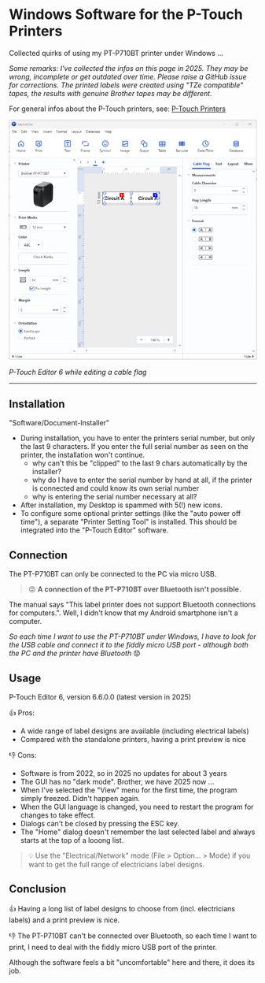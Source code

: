 # Windows Software for the P-Touch Printers

Collected quirks of using my PT-P710BT printer under Windows ...

*Some remarks: I've collected the infos on this page in 2025. They may be wrong, incomplete or get outdated over time. Please raise a GitHub issue for corrections. The printed labels were created using "TZe compatible" tapes, the results with genuine Brother tapes may be different.*

For general infos about the P-Touch printers, see: [P-Touch Printers](./P-Touch-Printers.md)

![P-Touch Editor](./images/P-touch_Editor_Windows.png)

*P-Touch Editor 6 while editing a cable flag*

---

## Installation
"Software/Document-Installer"
* During installation, you have to enter the printers serial number, but only the last 9 characters. If you enter the full serial number as seen on the printer, the installation won't continue.
  * why can't this be "clipped" to the last 9 chars automatically by the installer?
  * why do I have to enter the serial number by hand at all, if the printer is connected and could know its own serial number
  * why is entering the serial number necessary at all?
* After installation, my Desktop is spammed with 5(!) new icons.
* To configure some optional printer settings (like the "auto power off time"), a separate "Printer Setting Tool" is installed. This should be integrated into the "P-Touch Editor" software.

## Connection
The PT-P710BT can only be connected to the PC via micro USB.

> :rage: **A connection of the PT-P710BT over Bluetooth isn't possible.**

The manual says "This label printer does not support Bluetooth connections for computers.". Well, I didn't know that my Android smartphone isn't a computer.

*So each time I want to use the PT-P710BT under Windows, I have to look for the USB cable and connect it to the fiddly micro USB port - although both the PC and the printer have Bluetooth* :worried:

## Usage
P-Touch Editor 6, version 6.6.0.0 (latest version in 2025)

:+1: Pros:
* A wide range of label designs are available (including electrical labels)
* Compared with the standalone printers, having a print preview is nice

:-1: Cons:
* Software is from 2022, so in 2025 no updates for about 3 years
* The GUI has no "dark mode". Brother, we have 2025 now ...
* When I've selected the "View" menu for the first time, the program simply freezed. Didn't happen again.
* When the GUI language is changed, you need to restart the program for changes to take effect.
* Dialogs can't be closed by pressing the ESC key.
* The "Home" dialog doesn't remember the last selected label and always starts at the top of a looong list.

> :bulb: Use the "Electrical/Network" mode (File > Option... > Mode) if you want to get the full range of electricians label designs.

## Conclusion
:+1: Having a long list of label designs to choose from (incl. electricians labels) and a print preview is nice.

:-1: The PT-P710BT can't be connected over Bluetooth, so each time I want to print, I need to deal with the fiddly micro USB port of the printer.

Although the software feels a bit "uncomfortable" here and there, it does its job.
